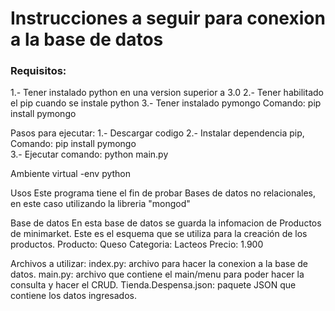 # Instrucciones a seguir para conexion a la base de datos



### Requisitos:
1.- Tener instalado python en una version superior a 3.0
2.- Tener habilitado el pip cuando se instale python
3.- Tener instalado pymongo Comando: pip install pymongo

Pasos para ejecutar:
1.- Descargar codigo
2.- Instalar dependencia pip,  
        Comando: pip install pymongo            
3.- Ejecutar comando: python main.py

 Ambiente virtual
    -env python

 Usos
    Este programa tiene el fin de probar Bases de datos no relacionales, en este caso utilizando la libreria "mongod"

 Base de datos
    En esta base de datos se guarda la infomacion de Productos de minimarket.
    Este es el esquema que se utiliza para la creación de los productos.
    Producto: Queso
    Categoria: Lacteos
    Precio: 1.900


 Archivos a utilizar:
    index.py: archivo para hacer la conexion a la base de datos.
    main.py: archivo que contiene el main/menu para poder hacer la consulta y hacer el CRUD.
    Tienda.Despensa.json: paquete JSON que contiene los datos ingresados.
